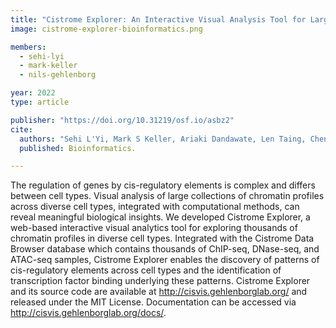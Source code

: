 ```yaml
---
title: "Cistrome Explorer: An Interactive Visual Analysis Tool for Large-Scale Epigenomic Data"
image: cistrome-explorer-bioinformatics.png

members:
  - sehi-lyi
  - mark-keller
  - nils-gehlenborg

year: 2022
type: article

publisher: "https://doi.org/10.31219/osf.io/asbz2"
cite:
  authors: "Sehi L'Yi, Mark S Keller, Ariaki Dandawate, Len Taing, Chen-Hao Chen, Myles Brown, Clifford A Meyer, Nils Gehlenborg"
  published: Bioinformatics.

---
```

The regulation of genes by cis-regulatory elements is complex and differs between cell types. Visual analysis of large collections of chromatin profiles across diverse cell types, integrated with computational methods, can reveal meaningful biological insights.
We developed Cistrome Explorer, a web-based interactive visual analytics tool for exploring thousands of chromatin profiles in diverse cell types. Integrated with the Cistrome Data Browser database which contains thousands of ChIP-seq, DNase-seq, and ATAC-seq samples, Cistrome Explorer enables the discovery of patterns of cis-regulatory elements across cell types and the identification of transcription factor binding underlying these patterns.
Cistrome Explorer and its source code are available at http://cisvis.gehlenborglab.org/ and released under the MIT License. Documentation can be accessed via http://cisvis.gehlenborglab.org/docs/.
